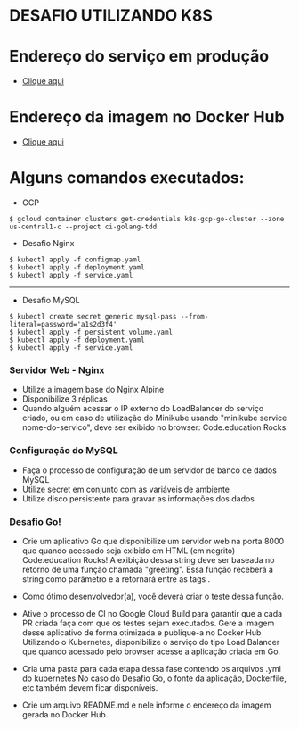 # DESAFIO UTILIZANDO K8S

# Endereço do serviço em produção
- [Clique aqui](http://34.70.243.238/)

# Endereço da imagem no Docker Hub
- [Clique aqui](https://hub.docker.com/r/vlademirdocker/k8s-gcp-go)


# Alguns comandos executados:
- GCP
```shell script
$ gcloud container clusters get-credentials k8s-gcp-go-cluster --zone us-central1-c --project ci-golang-tdd
```

- Desafio Nginx
```shell script
$ kubectl apply -f configmap.yaml
$ kubectl apply -f deployment.yaml
$ kubectl apply -f service.yaml 
```
____________________________________________________
- Desafio MySQL
```shell script
$ kubectl create secret generic mysql-pass --from-literal=password='a1s2d3f4'
$ kubectl apply -f persistent_volume.yaml
$ kubectl apply -f deployment.yaml
$ kubectl apply -f service.yaml 
```

### Servidor Web - Nginx

- Utilize a imagem base do Nginx Alpine
- Disponibilize 3 réplicas
- Quando alguém acessar o IP externo do LoadBalancer do serviço criado, ou em caso de utilização do Minikube usando "minikube service nome-do-servico", deve ser exibido no browser: Code.education Rocks.


### Configuração do MySQL

- Faça o processo de configuração de um servidor de banco de dados MySQL
- Utilize secret em conjunto com as variáveis de ambiente
- Utilize disco persistente para gravar as informações dos dados

### Desafio Go!

- Crie um aplicativo Go que disponibilize um servidor web na porta 8000 que quando acessado seja exibido em HTML (em negrito) Code.education Rocks!
A exibição dessa string deve ser baseada no retorno de uma função chamada "greeting". Essa função receberá a string como parâmetro e a retornará entre as tags <b></b>.
- Como ótimo desenvolvedor(a), você deverá criar o teste dessa função.
- Ative o processo de CI no Google Cloud Build para garantir que a cada PR criada faça com que os testes sejam executados.
Gere a imagem desse aplicativo de forma otimizada e publique-a no Docker Hub
Utilizando o Kubernetes, disponibilize o serviço do tipo Load Balancer que quando acessado pelo browser acesse a aplicação criada em Go.

- Cria uma pasta para cada etapa dessa fase contendo os arquivos .yml do kubernetes
No caso do Desafio Go, o fonte da aplicação, Dockerfile, etc também devem ficar disponíveis.
- Crie um arquivo README.md e nele informe o endereço da imagem gerada no Docker Hub.